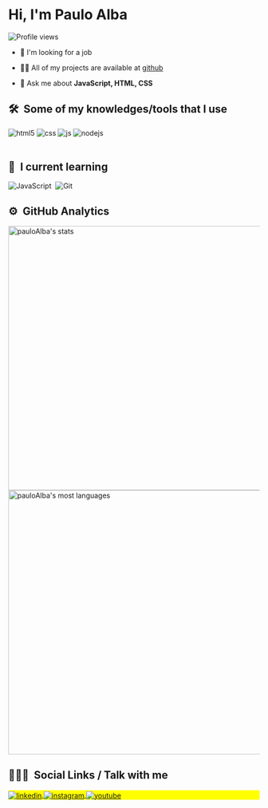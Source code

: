 <h1 align="left">Hi, I'm Paulo Alba</h1>
<p align="left"> <img src="https://komarev.com/ghpvc/?username=pauloAlba&color=yellow" alt="Profile views" /> </p>


<!-- <img align="right" height="590em" src="https://raw.githubusercontent.com/gist/pauloAlba/b0cf63ae67481e3bc74506d1aa4547fa/raw/53c2e4955da32db64001099607121c809be381f0/githubcard.svg"/>
<h1 align="left">Hi <img src="https://raw.githubusercontent.com/kaueMarques/kaueMarques/master/hi.gif" width="30px">, I'm Paulo Alba</h1>
<p align="left"> <img src="https://komarev.com/ghpvc/?username=pauloAlba&color=yellow" alt="Profile views" /> </p>
-->

<!-- - 🔥 Web Developer & Instructor focused on helping people start programming -->

- 🔭 I'm looking for a job

- 👨‍💻 All of my projects are available at [github](https://github.com/pauloAlba)

- 💬 Ask me about **JavaScript, HTML, CSS**

<!-- - ⚡ Fun fact **Oneye 😜** -->

## 🛠 &nbsp;Some of my knowledges/tools that I use
<div style="display: inline_block">
  <img align="center" alt="html5" src="https://img.shields.io/badge/HTML5-E34F26?style=for-the-badge&logo=html5&logoColor=white" />
  <img align="center" alt="css" src="https://img.shields.io/badge/CSS3-1572B6?style=for-the-badge&logo=css3&logoColor=white" />
  <img align="center" alt="js" src="https://img.shields.io/badge/JavaScript-F7DF1E?style=for-the-badge&logo=javascript&logoColor=black" />
  <img align="center" alt="nodejs" src="https://img.shields.io/badge/Node.js-43853D?style=for-the-badge&logo=node.js&logoColor=white" />
</div><br/>

## 📖 &nbsp;I current learning
![JavaScript](https://img.shields.io/badge/-JavaScript-05122A?style=flat&logo=javascript)&nbsp;
![Git](https://img.shields.io/badge/-Git-05122A?style=flat&logo=git)&nbsp;


<!-- 
![Node.js](https://img.shields.io/badge/-Node.js-05122A?style=flat&logo=node.js)&nbsp;
![React](https://img.shields.io/badge/-React-05122A?style=flat&logo=react)&nbsp;

![Markdown](https://img.shields.io/badge/-Markdown-05122A?style=flat&logo=markdown)&nbsp;
![Visual Studio Code](https://img.shields.io/badge/-Visual%20Studio%20Code-05122A?style=flat&logo=visual-studio-code&logoColor=007ACC)&nbsp;
![PostgreSQL](https://img.shields.io/badge/-PostgreSQL-05122A?style=flat&logo=postgresql)&nbsp;
![SQLite](https://img.shields.io/badge/-SQLite-05122A?style=flat&logo=sqlite)&nbsp;
-->

## ⚙️ &nbsp;GitHub Analytics

<p align="left">
<img width="530em" src="https://github-readme-stats.vercel.app/api?username=pauloAlba&show_icons=true&theme=vision-friendly-dark" alt="pauloAlba's stats"/>
<img width="530em" src="https://github-readme-stats.vercel.app/api/top-langs/?username=pauloAlba&layout=compact&theme=vision-friendly-dark" alt="pauloAlba's most languages"/>
</p>


## 👩🏻‍🦲 &nbsp;Social Links / Talk with me

<p align="left" style="background:yellow">

<a href="https://www.linkedin.com/in/paulo-alba-9b4347165/" target="_blank">
  <img align="center" src="https://img.shields.io/badge/-pauloalba-05122A?style=flat&logo=linkedin" alt="linkedin"/>
</a>
<a href="https://instagram.com/prolialba" target="_blank">
 <img align="center" src="https://img.shields.io/badge/-pauloalba-05122A?style=flat&logo=instagram" alt="instagram"/>
</a>
<a href="https://youtube.com/pauloalba" target="_blank">
 <img align="center" src="https://img.shields.io/badge/-pauloalba-05122A?style=flat&logo=youtube" alt="youtube"/>
</a>
</p>

